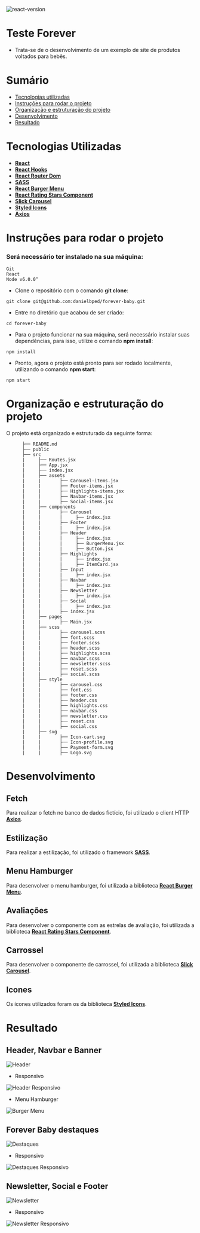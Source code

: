 ![react-version](https://img.shields.io/badge/React-v17.0.2-yellow)

# Teste Forever

- Trata-se de o desenvolvimento de um exemplo de site de produtos voltados para bebês.

# Sumário

- [Tecnologias utilizadas](#tecnologias)
- [Instruções para rodar o projeto](#instrucoes)
- [Organização e estruturação do projeto](#organizacao)
- [Desenvolvimento](#desenvolvimento)
- [Resultado](#resultado)

# Tecnologias Utilizadas <a name="tecnologias"></a>

- [**React**](https://pt-br.reactjs.org/)
- [**React Hooks**](https://pt-br.reactjs.org/docs/hooks-intro.html)
- [**React Router Dom**](https://www.npmjs.com/package/react-router-dom)
- [**SASS**](https://sass-lang.com/)
- [**React Burger Menu**](https://www.npmjs.com/package/react-burger-menu)
- [**React Rating Stars Component**](https://www.npmjs.com/package/react-rating-stars-component)
- [**Slick Carousel**](https://react-slick.neostack.com/)
- [**Styled Icons**](https://styled-icons.dev/)
- [**Axios**](https://axios-http.com/docs/intro)

# Instruções para rodar o projeto <a name="instrucoes"></a>

### Será necessário ter instalado na sua máquina:

```
Git
React
Node v6.0.0^
```

- Clone o repositório com o comando **git clone**:

```
git clone git@github.com:danielbped/forever-baby.git
```

- Entre no diretório que acabou de ser criado:

```
cd forever-baby
```

- Para o projeto funcionar na sua máquina, será necessário instalar suas dependências, para isso, utilize o comando **npm install**:

```
npm install
```

- Pronto, agora o projeto está pronto para ser rodado localmente, utilizando o comando **npm start**:

```
npm start
```

# Organização e estruturação do projeto <a name="organizacao"></a>

O projeto está organizado e estruturado da seguinte forma:

```
      ├── README.md
      ├── public
      ├── src
      |     ├── Routes.jsx
      |     ├── App.jsx
      |     ├── index.jsx
      |     ├── assets
      |     |       ├── Carousel-items.jsx
      |     |       ├── Footer-items.jsx
      |     |       ├── Highlights-items.jsx
      |     |       ├── Navbar-items.jsx
      |     |       ├── Social-items.jsx
      |     ├── components
      |     |       ├── Carousel
      |     |       |     ├── index.jsx
      |     |       ├── Footer
      |     |       |     ├── index.jsx
      |     |       ├── Header
      |     |       |     ├── index.jsx
      |     |       |     ├── BurgerMenu.jsx
      |     |       |     ├── Button.jsx
      |     |       ├── Highlights
      |     |       |     ├── index.jsx
      |     |       |     ├── ItemCard.jsx
      |     |       ├── Input
      |     |       |     ├── index.jsx
      |     |       ├── Navbar
      |     |       |     ├── index.jsx
      |     |       ├── Newsletter
      |     |       |     ├── index.jsx
      |     |       ├── Social
      |     |       |     ├── index.jsx
      |     |       ├── index.jsx
      |     ├── pages
      |     |       ├── Main.jsx
      |     ├── scss
      |     |       ├── carousel.scss
      |     |       ├── font.scss
      |     |       ├── footer.scss
      |     |       ├── header.scss
      |     |       ├── highlights.scss
      |     |       ├── navbar.scss
      |     |       ├── newsletter.scss
      |     |       ├── reset.scss
      |     |       ├── social.scss
      |     ├── style
      |     |       ├── carousel.css
      |     |       ├── font.css
      |     |       ├── footer.css
      |     |       ├── header.css
      |     |       ├── highlights.css
      |     |       ├── navbar.css
      |     |       ├── newsletter.css
      |     |       ├── reset.css
      |     |       ├── social.css
      |     ├── svg
      |     |       ├── Icon-cart.svg
      |     |       ├── Icon-profile.svg
      |     |       ├── Payment-form.svg
      |     |       ├── Logo.svg
```

# Desenvolvimento <a name="desenvolvimento" ></a>

## Fetch

Para realizar o fetch no banco de dados fictício, foi utilizado o client HTTP [**Axios**](https://axios-http.com/docs/intro).

## Estilização

Para realizar a estilização, foi utilizado o framework [**SASS**](https://sass-lang.com/).

## Menu Hamburger

Para desenvolver o menu hamburger, foi utilizada a biblioteca [**React Burger Menu**](https://www.npmjs.com/package/react-burger-menu).

## Avaliações

Para desenvolver o componente com as estrelas de avaliação, foi utilizada a biblioteca [**React Rating Stars Component**](https://www.npmjs.com/package/react-rating-stars-component).

## Carrossel

Para desenvolver o componente de carrossel, foi utilizada a biblioteca [**Slick Carousel**](https://react-slick.neostack.com/).

## Icones

Os ícones utilizados foram os da biblioteca [**Styled Icons**](https://styled-icons.dev/).

# Resultado <a name="resultado"></a>

## Header, Navbar e Banner

![Header](images/header+banner.png)

- Responsivo

![Header Responsivo](images/header+banner_responsivo.png)

- Menu Hamburger

![Burger Menu](images/burger-menu.png)
## Forever Baby destaques

![Destaques](images/highlights.png)

- Responsivo

![Destaques Responsivo](images/highlights_responsivo.png)

## Newsletter, Social e Footer

![Newsletter](images/footer+newsletter+social.png)

- Responsivo

![Newsletter Responsivo](images/newsletter-responsivo.png)